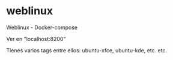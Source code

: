 # weblinux
Weblinux - Docker-compose  

Ver en "localhost:8200"

Tienes varios tags entre ellos: ubuntu-xfce, ubuntu-kde, etc. etc.

